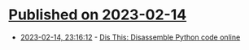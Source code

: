 # [Published on 2023-02-14](index.md)

* [2023-02-14, 23:16:12](https://news.ycombinator.com/item?id=34797620) - [Dis This: Disassemble Python code online](http://blog.pamelafox.org/2023/02/dis-this-disassemble-python-code-online.html)
